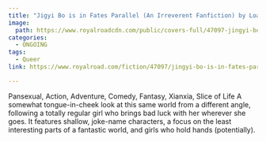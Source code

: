 ```yaml
---
title: "Jigyi Bo is in Fates Parallel (An Irreverent Fanfiction) by Loaka Of The Wind"
image:
  path: https://www.royalroadcdn.com/public/covers-full/47097-jingyi-bo-is-in-fates-parallel-an-irreverent-fanfiction.jpg
categories:
  - ONGOING
tags:
  - Queer
link: https://www.royalroad.com/fiction/47097/jingyi-bo-is-in-fates-parallel-an-irreverent-fanfiction

---
```

Pansexual, Action, Adventure, Comedy, Fantasy, Xianxia, Slice of Life
A somewhat tongue-in-cheek look at this same world from a different angle, following a totally regular girl who brings bad luck with her wherever she goes. It features shallow, joke-name characters, a focus on the least interesting parts of a fantastic world, and girls who hold hands (potentially).

